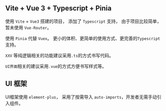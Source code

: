 ## Vite + Vue 3 + Typescript + Pinia

使用 `Vite` + `Vue3` 搭建的项目， 添加了 `Typescript` 支持， 由于项目比较简单，暂未使用 `Vue-Router`。

使用 `Pinia` 代替 `Vuex`。 更小的体积、更简单的使用方式、更完善的`Typescript` 支持。

`XXV` 等纯逻辑相关的功能建议采用`.ts`的方式书写代码。 

`UI界面`相关的建议采用`.vue`的方式方便书写样式等。

## UI 框架

UI框架使用 `element-plus`， 采用了按需导入 `auto-imports`，开发者无需手动引入组件。
